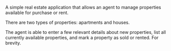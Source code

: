 A simple real estate application that allows an agent to manage properties 
available for purchase or rent. 

There are two types of properties: apartments and houses. 

The agent is able to enter a few relevant details about new properties, 
list all currently available properties, and mark a property as sold or rented. For 
brevity.